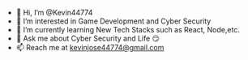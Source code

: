 - 👋 Hi, I’m @Kevin44774
- 👀 I’m interested in Game Development and Cyber Security
- 🌱 I’m currently learning New Tech Stacks such as React, Node,etc.
- 💬 Ask me about Cyber Security and Life 😏
- 📫 Reach me at kevinjose44774@gmail.com 

<!---
Kevin44774/Kevin44774 is a ✨ special ✨ repository because its `README.md` (this file) appears on your GitHub profile.
You can click the Preview link to take a look at your changes.
--->

